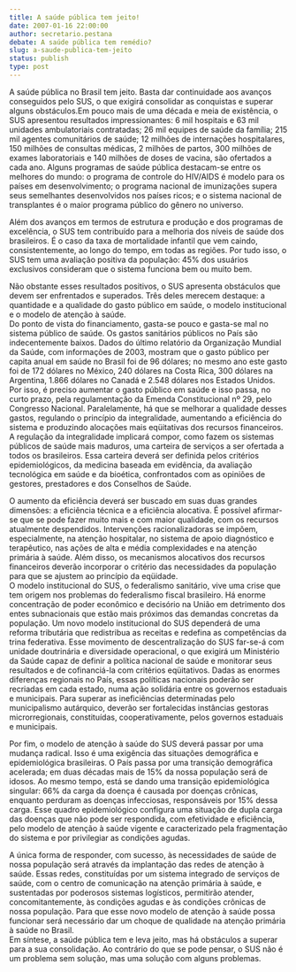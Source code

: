 ```yaml
---
title: A saúde pública tem jeito!
date: 2007-01-16 22:00:00
author: secretario.pestana
debate: A saúde pública tem remédio?
slug: a-saude-publica-tem-jeito
status: publish 
type: post
---
```


  
A saúde pública no Brasil tem jeito. Basta dar continuidade aos avanços conseguidos pelo SUS, o que exigirá consolidar as conquistas e superar alguns obstáculos.Em pouco mais de uma década e meia de existência, o SUS apresentou resultados impressionantes: 6 mil hospitais e 63 mil unidades ambulatoriais contratadas; 26 mil equipes de saúde da família; 215 mil agentes comunitários de saúde; 12 milhões de internações hospitalares, 150 milhões de consultas médicas, 2 milhões de partos, 300 milhões de exames laboratoriais e 140 milhões de doses de vacina, são ofertados a cada ano. Alguns programas de saúde pública destacam-se entre os melhores do mundo: o programa de controle do HIV/AIDS é modelo para os países em desenvolvimento; o programa nacional de imunizações supera seus semelhantes desenvolvidos nos países ricos; e o sistema nacional de transplantes é o maior programa público do gênero no universo. 


Além dos avanços em termos de estrutura e produção e dos programas de excelência, o SUS tem contribuído para a melhoria dos níveis de saúde dos brasileiros. É o caso da taxa de mortalidade infantil que vem caindo, consistentemente, ao longo do tempo, em todas as regiões. Por tudo isso, o SUS tem uma avaliação positiva da população: 45% dos usuários exclusivos consideram que o sistema funciona bem ou muito bem. 


Não obstante esses resultados positivos, o SUS apresenta obstáculos que devem ser enfrentados e superados. Três deles merecem destaque: a quantidade e a qualidade do gasto público em saúde, o modelo institucional e o modelo de atenção à saúde.  
Do ponto de vista do financiamento, gasta-se pouco e gasta-se mal no sistema público de saúde. Os gastos sanitários públicos no País são indecentemente baixos. Dados do último relatório da Organização Mundial da Saúde, com informações de 2003, mostram que o gasto público per capita anual em saúde no Brasil foi de 96 dólares; no mesmo ano este gasto foi de 172 dólares no México, 240 dólares na Costa Rica, 300 dólares na Argentina, 1.866 dólares no Canadá e 2.548 dólares nos Estados Unidos. Por isso, é preciso aumentar o gasto público em saúde e isso passa, no curto prazo, pela regulamentação da Emenda Constitucional nº 29, pelo Congresso Nacional. Paralelamente, há que se melhorar a qualidade desses gastos, regulando o princípio da integralidade, aumentando a eficiência do sistema e produzindo alocações mais eqüitativas dos recursos financeiros. A regulação da integralidade implicará compor, como fazem os sistemas públicos de saúde mais maduros, uma carteira de serviços a ser ofertada a todos os brasileiros. Essa carteira deverá ser definida pelos critérios epidemiológicos, da medicina baseada em evidência, da avaliação tecnológica em saúde e da bioética, confrontados com as opiniões de gestores, prestadores e dos Conselhos de Saúde. 


O aumento da eficiência deverá ser buscado em suas duas grandes dimensões: a eficiência técnica e a eficiência alocativa. É possível afirmar-se que se pode fazer muito mais e com maior qualidade, com os recursos atualmente despendidos. Intervenções racionalizadoras se impõem, especialmente, na atenção hospitalar, no sistema de apoio diagnóstico e terapêutico, nas ações de alta e média complexidades e na atenção primária à saúde. Além disso, os mecanismos alocativos dos recursos financeiros deverão incorporar o critério das necessidades da população para que se ajustem ao princípio da eqüidade.   
O modelo institucional do SUS, o federalismo sanitário, vive uma crise que tem origem nos problemas do federalismo fiscal brasileiro. Há enorme concentração de poder econômico e decisório na União em detrimento dos entes subnacionais que estão mais próximos das demandas concretas da população. Um novo modelo institucional do SUS dependerá de uma reforma tributária que redistribua as receitas e redefina as competências da trina federativa. Esse movimento de descentralização do SUS far-se-á com unidade doutrinária e diversidade operacional, o que exigirá um Ministério da Saúde capaz de definir a política nacional de saúde e monitorar seus resultados e de cofinanciá-la com critérios eqüitativos. Dadas as enormes diferenças regionais no País, essas políticas nacionais poderão ser recriadas em cada estado, numa ação solidária entre os governos estaduais e municipais. Para superar as ineficiências determinadas pelo municipalismo autárquico, deverão ser fortalecidas instâncias gestoras microrregionais, constituídas, cooperativamente, pelos governos estaduais e municipais.


Por fim, o modelo de atenção à saúde do SUS deverá passar por uma mudança radical. Isso é uma exigência das situações demográfica e epidemiológica brasileiras. O País passa por uma transição demográfica acelerada; em duas décadas mais de 15% da nossa população será de idosos. Ao mesmo tempo, está se dando uma transição epidemiológica singular: 66% da carga da doença é causada por doenças crônicas, enquanto perduram as doenças infecciosas, responsáveis por 15% dessa carga. Esse quadro epidemiológico configura uma situação de dupla carga das doenças que não pode ser respondida, com efetividade e eficiência, pelo modelo de atenção à saúde vigente e caracterizado pela fragmentação do sistema e por privilegiar as condições agudas. 


A única forma de responder, com sucesso, às necessidades de saúde de nossa população será através da implantação das redes de atenção à saúde. Essas redes, constituídas por um sistema integrado de serviços de saúde, com o centro de comunicação na atenção primária à saúde, e sustentadas por poderosos sistemas logísticos, permitirão atender, concomitantemente, às condições agudas e às condições crônicas de nossa população. Para que esse novo modelo de atenção à saúde possa funcionar será necessário dar um choque de qualidade na atenção primária à saúde no Brasil.   
Em síntese, a saúde pública tem e leva jeito, mas há obstáculos a superar para a sua consolidação. Ao contrário do que se pode pensar, o SUS não é um problema sem solução, mas uma solução com alguns problemas. 


